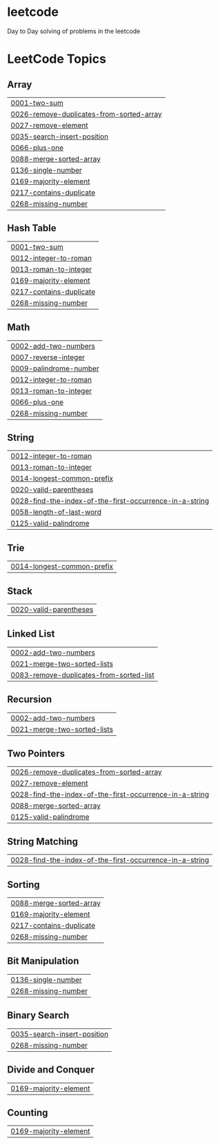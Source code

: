 # leetcode
Day to Day solving of problems in the leetcode

<!---LeetCode Topics Start-->
# LeetCode Topics
## Array
|  |
| ------- |
| [0001-two-sum](https://github.com/Nareshk7800/leetcode/tree/master/0001-two-sum) |
| [0026-remove-duplicates-from-sorted-array](https://github.com/Nareshk7800/leetcode/tree/master/0026-remove-duplicates-from-sorted-array) |
| [0027-remove-element](https://github.com/Nareshk7800/leetcode/tree/master/0027-remove-element) |
| [0035-search-insert-position](https://github.com/Nareshk7800/leetcode/tree/master/0035-search-insert-position) |
| [0066-plus-one](https://github.com/Nareshk7800/leetcode/tree/master/0066-plus-one) |
| [0088-merge-sorted-array](https://github.com/Nareshk7800/leetcode/tree/master/0088-merge-sorted-array) |
| [0136-single-number](https://github.com/Nareshk7800/leetcode/tree/master/0136-single-number) |
| [0169-majority-element](https://github.com/Nareshk7800/leetcode/tree/master/0169-majority-element) |
| [0217-contains-duplicate](https://github.com/Nareshk7800/leetcode/tree/master/0217-contains-duplicate) |
| [0268-missing-number](https://github.com/Nareshk7800/leetcode/tree/master/0268-missing-number) |
## Hash Table
|  |
| ------- |
| [0001-two-sum](https://github.com/Nareshk7800/leetcode/tree/master/0001-two-sum) |
| [0012-integer-to-roman](https://github.com/Nareshk7800/leetcode/tree/master/0012-integer-to-roman) |
| [0013-roman-to-integer](https://github.com/Nareshk7800/leetcode/tree/master/0013-roman-to-integer) |
| [0169-majority-element](https://github.com/Nareshk7800/leetcode/tree/master/0169-majority-element) |
| [0217-contains-duplicate](https://github.com/Nareshk7800/leetcode/tree/master/0217-contains-duplicate) |
| [0268-missing-number](https://github.com/Nareshk7800/leetcode/tree/master/0268-missing-number) |
## Math
|  |
| ------- |
| [0002-add-two-numbers](https://github.com/Nareshk7800/leetcode/tree/master/0002-add-two-numbers) |
| [0007-reverse-integer](https://github.com/Nareshk7800/leetcode/tree/master/0007-reverse-integer) |
| [0009-palindrome-number](https://github.com/Nareshk7800/leetcode/tree/master/0009-palindrome-number) |
| [0012-integer-to-roman](https://github.com/Nareshk7800/leetcode/tree/master/0012-integer-to-roman) |
| [0013-roman-to-integer](https://github.com/Nareshk7800/leetcode/tree/master/0013-roman-to-integer) |
| [0066-plus-one](https://github.com/Nareshk7800/leetcode/tree/master/0066-plus-one) |
| [0268-missing-number](https://github.com/Nareshk7800/leetcode/tree/master/0268-missing-number) |
## String
|  |
| ------- |
| [0012-integer-to-roman](https://github.com/Nareshk7800/leetcode/tree/master/0012-integer-to-roman) |
| [0013-roman-to-integer](https://github.com/Nareshk7800/leetcode/tree/master/0013-roman-to-integer) |
| [0014-longest-common-prefix](https://github.com/Nareshk7800/leetcode/tree/master/0014-longest-common-prefix) |
| [0020-valid-parentheses](https://github.com/Nareshk7800/leetcode/tree/master/0020-valid-parentheses) |
| [0028-find-the-index-of-the-first-occurrence-in-a-string](https://github.com/Nareshk7800/leetcode/tree/master/0028-find-the-index-of-the-first-occurrence-in-a-string) |
| [0058-length-of-last-word](https://github.com/Nareshk7800/leetcode/tree/master/0058-length-of-last-word) |
| [0125-valid-palindrome](https://github.com/Nareshk7800/leetcode/tree/master/0125-valid-palindrome) |
## Trie
|  |
| ------- |
| [0014-longest-common-prefix](https://github.com/Nareshk7800/leetcode/tree/master/0014-longest-common-prefix) |
## Stack
|  |
| ------- |
| [0020-valid-parentheses](https://github.com/Nareshk7800/leetcode/tree/master/0020-valid-parentheses) |
## Linked List
|  |
| ------- |
| [0002-add-two-numbers](https://github.com/Nareshk7800/leetcode/tree/master/0002-add-two-numbers) |
| [0021-merge-two-sorted-lists](https://github.com/Nareshk7800/leetcode/tree/master/0021-merge-two-sorted-lists) |
| [0083-remove-duplicates-from-sorted-list](https://github.com/Nareshk7800/leetcode/tree/master/0083-remove-duplicates-from-sorted-list) |
## Recursion
|  |
| ------- |
| [0002-add-two-numbers](https://github.com/Nareshk7800/leetcode/tree/master/0002-add-two-numbers) |
| [0021-merge-two-sorted-lists](https://github.com/Nareshk7800/leetcode/tree/master/0021-merge-two-sorted-lists) |
## Two Pointers
|  |
| ------- |
| [0026-remove-duplicates-from-sorted-array](https://github.com/Nareshk7800/leetcode/tree/master/0026-remove-duplicates-from-sorted-array) |
| [0027-remove-element](https://github.com/Nareshk7800/leetcode/tree/master/0027-remove-element) |
| [0028-find-the-index-of-the-first-occurrence-in-a-string](https://github.com/Nareshk7800/leetcode/tree/master/0028-find-the-index-of-the-first-occurrence-in-a-string) |
| [0088-merge-sorted-array](https://github.com/Nareshk7800/leetcode/tree/master/0088-merge-sorted-array) |
| [0125-valid-palindrome](https://github.com/Nareshk7800/leetcode/tree/master/0125-valid-palindrome) |
## String Matching
|  |
| ------- |
| [0028-find-the-index-of-the-first-occurrence-in-a-string](https://github.com/Nareshk7800/leetcode/tree/master/0028-find-the-index-of-the-first-occurrence-in-a-string) |
## Sorting
|  |
| ------- |
| [0088-merge-sorted-array](https://github.com/Nareshk7800/leetcode/tree/master/0088-merge-sorted-array) |
| [0169-majority-element](https://github.com/Nareshk7800/leetcode/tree/master/0169-majority-element) |
| [0217-contains-duplicate](https://github.com/Nareshk7800/leetcode/tree/master/0217-contains-duplicate) |
| [0268-missing-number](https://github.com/Nareshk7800/leetcode/tree/master/0268-missing-number) |
## Bit Manipulation
|  |
| ------- |
| [0136-single-number](https://github.com/Nareshk7800/leetcode/tree/master/0136-single-number) |
| [0268-missing-number](https://github.com/Nareshk7800/leetcode/tree/master/0268-missing-number) |
## Binary Search
|  |
| ------- |
| [0035-search-insert-position](https://github.com/Nareshk7800/leetcode/tree/master/0035-search-insert-position) |
| [0268-missing-number](https://github.com/Nareshk7800/leetcode/tree/master/0268-missing-number) |
## Divide and Conquer
|  |
| ------- |
| [0169-majority-element](https://github.com/Nareshk7800/leetcode/tree/master/0169-majority-element) |
## Counting
|  |
| ------- |
| [0169-majority-element](https://github.com/Nareshk7800/leetcode/tree/master/0169-majority-element) |
<!---LeetCode Topics End-->